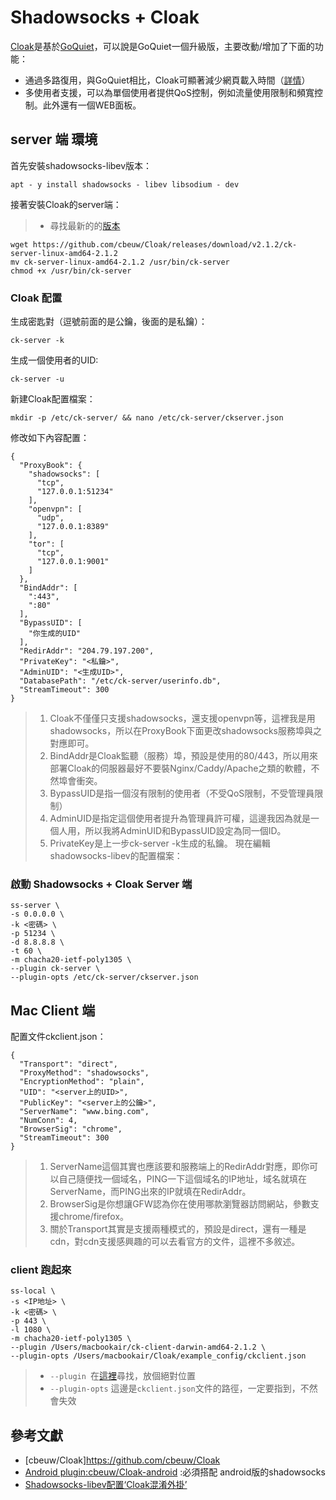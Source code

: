 # Shadowsocks + Cloak

[Cloak](https://github.com/cbeuw/Cloak)是基於[GoQuiet](https://github.com/cbeuw/GoQuiet)，可以說是GoQuiet一個升級版，主要改動/增加了下面的功能：
* 通過多路復用，與GoQuiet相比，Cloak可顯著減少網頁載入時間（[詳情](https://github.com/cbeuw/Cloak/wiki/Web-page-loading-benchmarks)）
* 多使用者支援，可以為單個使用者提供QoS控制，例如流量使用限制和頻寬控制。此外還有一個WEB面板。

## server 端 環境
首先安裝shadowsocks-libev版本：
```
apt - y install shadowsocks - libev libsodium - dev
```

接著安裝Cloak的server端：
> * 尋找最新的的[版本](https://github.com/cbeuw/Cloak/releases/)
```
wget https://github.com/cbeuw/Cloak/releases/download/v2.1.2/ck-server-linux-amd64-2.1.2
mv ck-server-linux-amd64-2.1.2 /usr/bin/ck-server
chmod +x /usr/bin/ck-server
```

### Cloak 配置
生成密匙對（逗號前面的是公鑰，後面的是私鑰）：
```
ck-server -k
```
生成一個使用者的UID:
```
ck-server -u
```
新建Cloak配置檔案：
```
mkdir -p /etc/ck-server/ && nano /etc/ck-server/ckserver.json
```

修改如下內容配置：
```
{
  "ProxyBook": {
    "shadowsocks": [
      "tcp",
      "127.0.0.1:51234"
    ],
    "openvpn": [
      "udp",
      "127.0.0.1:8389"
    ],
    "tor": [
      "tcp",
      "127.0.0.1:9001"
    ]
  },
  "BindAddr": [
    ":443",
    ":80"
  ],
  "BypassUID": [
    "你生成的UID"
  ],
  "RedirAddr": "204.79.197.200",
  "PrivateKey": "<私鑰>",
  "AdminUID": "<生成UID>",
  "DatabasePath": "/etc/ck-server/userinfo.db",
  "StreamTimeout": 300
}
```

> 1. Cloak不僅僅只支援shadowsocks，還支援openvpn等，這裡我是用shadowsocks，所以在ProxyBook下面更改shadowsocks服務埠與之對應即可。
> 2. BindAddr是Cloak監聽（服務）埠，預設是使用的80/443，所以用來部署Cloak的伺服器最好不要裝Nginx/Caddy/Apache之類的軟體，不然埠會衝突。
> 3. BypassUID是指一個沒有限制的使用者（不受QoS限制，不受管理員限制）
> 4. AdminUID是指定這個使用者提升為管理員許可權，這邊我因為就是一個人用，所以我將AdminUID和BypassUID設定為同一個ID。
> 5. PrivateKey是上一步ck-server -k生成的私鑰。
> 現在編輯shadowsocks-libev的配置檔案：

### 啟動 Shadowsocks + Cloak Server 端
```
ss-server \
-s 0.0.0.0 \
-k <密碼> \
-p 51234 \
-d 8.8.8.8 \
-t 60 \
-m chacha20-ietf-poly1305 \
--plugin ck-server \
--plugin-opts /etc/ck-server/ckserver.json
```

## Mac Client 端
配置文件ckclient.json：
```
{
  "Transport": "direct",
  "ProxyMethod": "shadowsocks",
  "EncryptionMethod": "plain",
  "UID": "<server上的UID>",
  "PublicKey": "<server上的公鑰>",
  "ServerName": "www.bing.com",
  "NumConn": 4,
  "BrowserSig": "chrome",
  "StreamTimeout": 300
}
```

> 1. ServerName這個其實也應該要和服務端上的RedirAddr對應，即你可以自己隨便找一個域名，PING一下這個域名的IP地址，域名就填在ServerName，而PING出來的IP就填在RedirAddr。
> 2. BrowserSig是你想讓GFW認為你在使用哪款瀏覽器訪問網站，參數支援chrome/firefox。
> 3. 關於Transport其實是支援兩種模式的，預設是direct，還有一種是cdn，對cdn支援感興趣的可以去看官方的文件，這裡不多敘述。

### client 跑起來
```
ss-local \
-s <IP地址> \
-k <密碼> \
-p 443 \
-l 1080 \
-m chacha20-ietf-poly1305 \
--plugin /Users/macbookair/ck-client-darwin-amd64-2.1.2 \
--plugin-opts /Users/macbookair/Cloak/example_config/ckclient.json
```
> * `--plugin `在[這裡](https://github.com/cbeuw/Cloak/releases/)尋找，放個絕對位置
> * `--plugin-opts` 這邊是`ckclient.json`文件的路徑，一定要指到，不然會失效

## 參考文獻
* [cbeuw/Cloak]https://github.com/cbeuw/Cloak
* [Android plugin:cbeuw/Cloak-android](https://github.com/cbeuw/Cloak-android/releases) :必須搭配 android版的shadowsocks
* [Shadowsocks-libev配置‘Cloak混淆外掛’](https://briteming.blogspot.com/2019/10/shadowsockscloak.html)